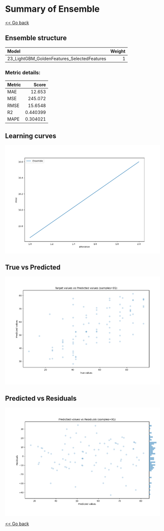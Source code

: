 # Summary of Ensemble

[<< Go back](../README.md)


## Ensemble structure
| Model                                       |   Weight |
|:--------------------------------------------|---------:|
| 23_LightGBM_GoldenFeatures_SelectedFeatures |        1 |

### Metric details:
| Metric   |      Score |
|:---------|-----------:|
| MAE      |  12.653    |
| MSE      | 245.072    |
| RMSE     |  15.6548   |
| R2       |   0.440399 |
| MAPE     |   0.304021 |



## Learning curves
![Learning curves](learning_curves.png)
## True vs Predicted

![True vs Predicted](true_vs_predicted.png)


## Predicted vs Residuals

![Predicted vs Residuals](predicted_vs_residuals.png)



[<< Go back](../README.md)
